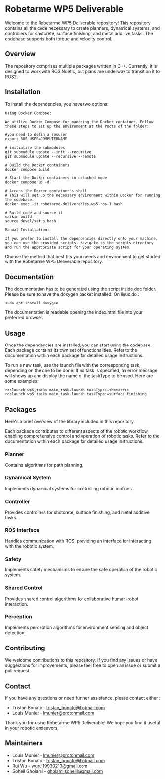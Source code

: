 # Robetarme WP5 Deliverable

Welcome to the Robetarme WP5 Deliverable repository! This repository contains all the code necessary to create planners, dynamical systems, and controllers for shotcrete, surface finishing, and metal additive tasks. The codebase supports both torque and velocity control.

## Overview

The repository comprises multiple packages written in C++. Currently, it is designed to work with ROS Noetic, but plans are underway to transition it to ROS2.

## Installation

To install the dependencies, you have two options:

    Using Docker Compose:

    We utilize Docker Compose for managing the Docker container. Follow these steps to set up the environment at the roots of the folder:

    #you need to defin a rosuser
    export ROS_USER=COMPUTERNAME

    # initialize the submodules
    git submodule update --init --recursive
    git submodule update --recursive --remote

    # Build the Docker containers
    docker compose build

    # Start the Docker containers in detached mode
    docker compose up -d

    # Access the Docker container's shell
    # This will set up the necessary environment within Docker for running the codebase.
    docker exec -it robetarme-deliverables-wp5-ros-1 bash

    # Build code and source it
    catkin build
    source devel/setup.bash

    Manual Installation:

    If you prefer to install the dependencies directly onto your machine, you can use the provided scripts. Navigate to the scripts directory and run the appropriate script for your operating system.

Choose the method that best fits your needs and environment to get started with the Robetarme WP5 Deliverable repository.

## Documentation

The documentation has to be generated using the script inside doc folder. Please be sure to have the doxygen packet installed. On linux do :

    sudo apt install doxygen

The documentation is readable opening the index.html file into your preferred browser.

## Usage

Once the dependencies are installed, you can start using the codebase. Each package contains its own set of functionalities. Refer to the documentation within each package for detailed usage instructions.

To run a new task, use the launch file with the corresponding task, depending on the one to be done. If no task is specified, an error message will shows up and display the name of the taskType to be used. Here are some examples:

    roslaunch wp5_tasks main_task.launch taskType:=shotcrete
    roslaunch wp5_tasks main_task.launch taskType:=surface_finishing

## Packages

Here's a brief overview of the library included in this repository.

Each package contributes to different aspects of the robotic workflow, enabling comprehensive control and operation of robotic tasks. Refer to the documentation within each package for detailed usage instructions.

### Planner

Contains algorithms for path planning.

### Dynamical System

Implements dynamical systems for controlling robotic motions.

### Controller

Provides controllers for shotcrete, surface finishing, and metal additive tasks.

### ROS Interface

Handles communication with ROS, providing an interface for interacting with the robotic system.

### Safety

Implements safety mechanisms to ensure the safe operation of the robotic system.

### Shared Control

Provides shared control algorithms for collaborative human-robot interaction.

### Perception

Implements perception algorithms for environment sensing and object detection.

## Contributing

We welcome contributions to this repository. If you find any issues or have suggestions for improvements, please feel free to open an issue or submit a pull request.

## Contact

If you have any questions or need further assistance, please contact either :

- Tristan Bonato - <tristan_bonato@hotmail.com>
- Louis Munier - <lmunier@protonmail.com>

Thank you for using Robetarme WP5 Deliverable! We hope you find it useful in your robotic endeavors.

## Maintainers

- Louis Munier - <lmunier@protonmail.com>
- Tristan Bonato - <tristan_bonato@hotmail.com>
- Rui Wu - <wurui19930213@gmail.com>
- Soheil Gholami - <gholamiisoheiil@gmail.com>
